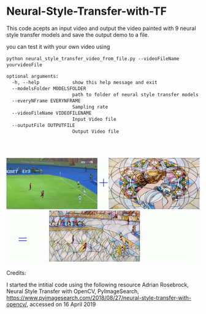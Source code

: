 # Neural-Style-Transfer-with-TF

This code acepts an input video and output the video painted with 9
neural style transfer models and save the output demo to a file. 

you can
test it with your own video using 


```
python neural_style_transfer_video_from_file.py --videoFileName yourvideoFile
```

```
optional arguments:
  -h, --help            show this help message and exit
  --modelsFolder MODELSFOLDER
                        path to folder of neural style transfer models
  --everyNFrame EVERYNFRAME
                        Sampling rate
  --videoFileName VIDEOFILENAME
                        Input Video file
  --outputFile OUTPUTFILE
                        Output Video file




```

![image info](./ezgif.com-gif-maker.gif)

Credits:

I started the  intitial code using the following resource 
Adrian Rosebrock, Neural Style Transfer with OpenCV, PyImageSearch, https://www.pyimagesearch.com/2018/08/27/neural-style-transfer-with-opencv/, accessed on 16 April 2019

